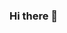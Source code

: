 ### Hi there 👋

<!--
**JeenaKim99/JeenaKim99** is a ✨ _special_ ✨ repository because its `README.md` (this file) appears on your GitHub profile.

- 🌱 I’m currently learning Reinforcement Learning and UAV Network System, Algorithm for Python
- 📫 How to reach me: jnkim@mju.ac.kr or jeenakim99@gmail.com
